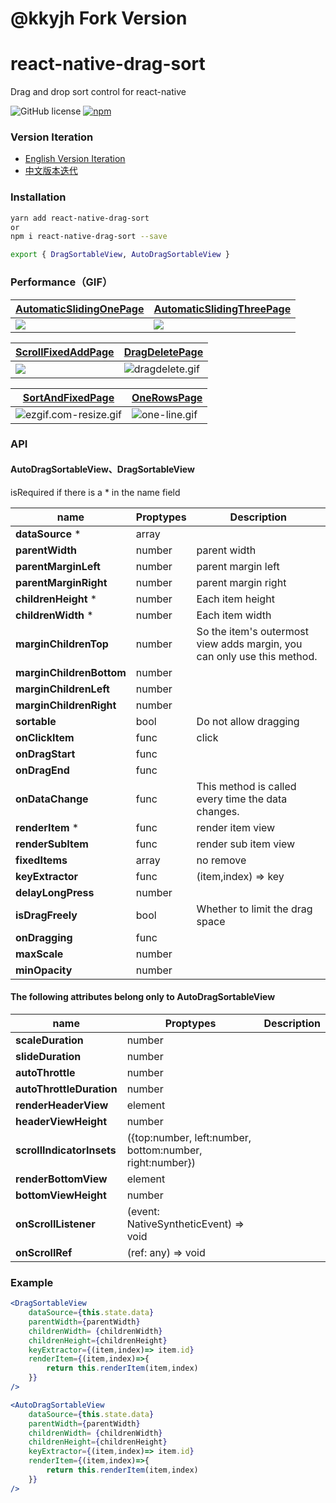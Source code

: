 # @kkyjh Fork Version

# react-native-drag-sort

Drag and drop sort control for react-native

![GitHub license](https://img.shields.io/badge/license-MIT-green.svg)
[![npm](https://img.shields.io/npm/v/react-native-drag-sort.svg?style=flat)](https://npmjs.com/package/react-native-drag-sort)

### Version Iteration

- [English Version Iteration](https://github.com/mochixuan/react-native-drag-sort/blob/master/README_History.md)
- [中文版本迭代](https://github.com/mochixuan/react-native-drag-sort/blob/master/README_ZH_History.md)

### Installation

```bash
yarn add react-native-drag-sort
or
npm i react-native-drag-sort --save

export { DragSortableView, AutoDragSortableView }
```

### Performance（GIF）

| [AutomaticSlidingOnePage](https://github.com/mochixuan/react-native-drag-sort/blob/master/Example/app/container/AutomaticSlidingOnePage.js) | [AutomaticSlidingThreePage](https://github.com/mochixuan/react-native-drag-sort/blob/master/Example/app/container/AutomaticSlidingThreePage.js) |
| ------------------------------------------------------------------------------------------------------------------------------------------- | ----------------------------------------------------------------------------------------------------------------------------------------------- |
| ![](https://user-gold-cdn.xitu.io/2020/2/15/170487f5ce137e15?w=240&h=514&f=gif&s=2527386)                                                   | ![](https://user-gold-cdn.xitu.io/2020/2/15/1704896e0729f8b7?w=240&h=514&f=gif&s=4958289)                                                       |

| [ScrollFixedAddPage](https://github.com/mochixuan/react-native-drag-sort/blob/master/Example/app/container/ScrollFixedAddPage.js) | [DragDeletePage](https://github.com/mochixuan/react-native-drag-sort/blob/master/Example/app/container/DragDeletePage.js)   |
| --------------------------------------------------------------------------------------------------------------------------------- | --------------------------------------------------------------------------------------------------------------------------- |
| ![](https://user-gold-cdn.xitu.io/2020/2/10/1702ea81299f097d?w=240&h=400&f=gif&s=863218)                                          | ![dragdelete.gif](https://upload-images.jianshu.io/upload_images/2646598-4d22ddb8f92a6563.gif?imageMogr2/auto-orient/strip) |

| [SortAndFixedPage](https://github.com/mochixuan/react-native-drag-sort/blob/master/Example/app/container/SortAndFixedPage.js)     | [OneRowsPage](https://github.com/mochixuan/react-native-drag-sort/blob/master/Example/app/container/OneRowsPage.js)       |
| --------------------------------------------------------------------------------------------------------------------------------- | ------------------------------------------------------------------------------------------------------------------------- |
| ![ezgif.com-resize.gif](https://upload-images.jianshu.io/upload_images/2646598-405b01d61547c972.gif?imageMogr2/auto-orient/strip) | ![one-line.gif](https://upload-images.jianshu.io/upload_images/2646598-dd17c76291514316.gif?imageMogr2/auto-orient/strip) |

### API

#### AutoDragSortableView、DragSortableView

isRequired if there is a \* in the name field

| name                     | Proptypes | Description                                                             |
| ------------------------ | --------- | ----------------------------------------------------------------------- |
| **dataSource** \*        | array     |
| **parentWidth**          | number    | parent width                                                            |
| **parentMarginLeft**     | number    | parent margin left                                                      |
| **parentMarginRight**    | number    | parent margin right                                                     |
| **childrenHeight** \*    | number    | Each item height                                                        |
| **childrenWidth** \*     | number    | Each item width                                                         |
| **marginChildrenTop**    | number    | So the item's outermost view adds margin, you can only use this method. |
| **marginChildrenBottom** | number    |
| **marginChildrenLeft**   | number    |
| **marginChildrenRight**  | number    |
| **sortable**             | bool      | Do not allow dragging                                                   |
| **onClickItem**          | func      | click                                                                   |
| **onDragStart**          | func      |
| **onDragEnd**            | func      |
| **onDataChange**         | func      | This method is called every time the data changes.                      |
| **renderItem** \*        | func      | render item view                                                        |
| **renderSubItem**        | func      | render sub item view                                                    |
| **fixedItems**           | array     | no remove                                                               |
| **keyExtractor**         | func      | (item,index) => key                                                     |
| **delayLongPress**       | number    |
| **isDragFreely**         | bool      | Whether to limit the drag space                                         |
| **onDragging**           | func      |
| **maxScale**             | number    |
| **minOpacity**           | number    |

#### The following attributes belong only to AutoDragSortableView

| name                      | Proptypes                                                | Description |
| ------------------------- | -------------------------------------------------------- | ----------- |
| **scaleDuration**         | number                                                   |
| **slideDuration**         | number                                                   |
| **autoThrottle**          | number                                                   |
| **autoThrottleDuration**  | number                                                   |
| **renderHeaderView**      | element                                                  |
| **headerViewHeight**      | number                                                   |
| **scrollIndicatorInsets** | ({top:number, left:number, bottom:number, right:number}) |
| **renderBottomView**      | element                                                  |
| **bottomViewHeight**      | number                                                   |
| **onScrollListener**      | (event: NativeSyntheticEvent<NativeScrollEvent>) => void |
| **onScrollRef**           | (ref: any) => void                                       |

### Example

```jsx
<DragSortableView
    dataSource={this.state.data}
    parentWidth={parentWidth}
    childrenWidth= {childrenWidth}
    childrenHeight={childrenHeight}
    keyExtractor={(item,index)=> item.id}
    renderItem={(item,index)=>{
        return this.renderItem(item,index)
    }}
/>

<AutoDragSortableView
    dataSource={this.state.data}
    parentWidth={parentWidth}
    childrenWidth= {childrenWidth}
    childrenHeight={childrenHeight}
    keyExtractor={(item,index)=> item.id}
    renderItem={(item,index)=>{
        return this.renderItem(item,index)
    }}
/>
```
